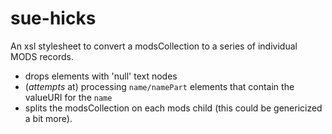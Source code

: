 # sue-hicks #

An xsl stylesheet to convert a modsCollection to a series of individual MODS records.
* drops elements with 'null' text nodes
* (_attempts_ at) processing `name/namePart` elements that contain the valueURI for the `name`
* splits the modsCollection on each mods child (this could be genericized a bit more).
